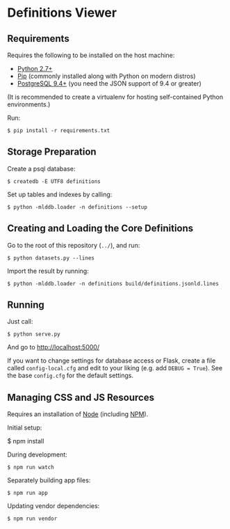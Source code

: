 # Definitions Viewer

## Requirements

Requires the following to be installed on the host machine:

* [Python 2.7+](http://python.org/)
* [Pip](https://pip.pypa.io/) (commonly installed along with Python on modern distros)
* [PostgreSQL 9.4+](http://www.postgresql.org/) (you need the JSON support of 9.4 or greater)

(It is recommended to create a virtualenv for hosting self-contained Python
environments.)

Run:

    $ pip install -r requirements.txt

## Storage Preparation

Create a psql database:

    $ createdb -E UTF8 definitions

Set up tables and indexes by calling:

    $ python -mlddb.loader -n definitions --setup

## Creating and Loading the Core Definitions

Go to the root of this repository (`../`), and run:

    $ python datasets.py --lines

Import the result by running:

    $ python -mlddb.loader -n definitions build/definitions.jsonld.lines

## Running

Just call:

    $ python serve.py

And go to <http://localhost:5000/>

If you want to change settings for database access or Flask, create a file
called `config-local.cfg` and edit to your liking (e.g. add `DEBUG = True`).
See the base `config.cfg` for the default settings.

## Managing CSS and JS Resources

Requires an installation of [Node](http://nodejs.org/) (including
[NPM](https://www.npmjs.com/)).

Initial setup:

  $ npm install

During development:

    $ npm run watch

Separately building app files:

    $ npm run app

Updating vendor dependencies:

    $ npm run vendor

